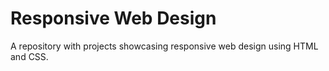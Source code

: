 # Responsive Web Design
A repository with projects showcasing responsive web design using HTML and CSS. 
